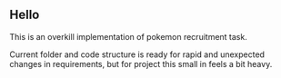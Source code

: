 ## Hello

This is an overkill implementation of pokemon recruitment task.

Current folder and code structure is ready for rapid and unexpected changes in requirements, but for project this small in feels a bit heavy.

